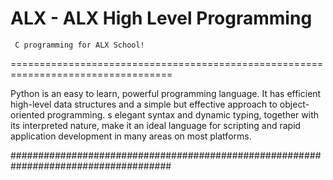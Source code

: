 ALX - ALX High Level Programming
===========================
     C programming for ALX School!
==================================================================================

Python is an easy to learn, powerful programming language. It has efficient high-level data structures and a simple but effective approach to object-oriented programming. s elegant syntax and dynamic typing, together with its interpreted nature, make it an ideal language for scripting and rapid application development in many areas on most platforms.

#####################################################################################